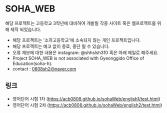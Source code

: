 # SOHA_WEB
해당 프로젝트는 고등학교 3학년에 대비하여 개발될 각종 사이트 혹은 웹프로젝트를 위해 제작 되었습니다. 

* 해당 프로젝트는 '소하고등학교'에 소속되지 않는 개인 프로젝트입니다.
* 해당 프로젝트는 예고 없이 종료, 중단 될 수 있습니다.
* 오류 제보에 대한 내용은 instagram: @shhslsh310 혹은 아래 메일로 해주세요.
* Project SOHA_WEB is not associated with Gyeonggido Office of Education(soha-h).
* contact : 0808sh2@naver.com
## 링크
- 영어단어 시험 1차 (https://acb0808.github.io/sohaWeb/english1/test.html)
- 영어단어 시험 2차 (https://acb0808.github.io/sohaWeb/english2/test.html)